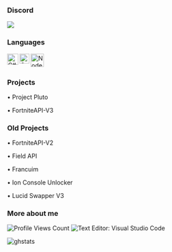 <!--
**Oxuu1/Oxuu1** is a ✨ _special_ ✨ repository because its `README.md` (this file) appears on your GitHub profile.
-->

### Discord
<img src="https://discord.c99.nl/widget/theme-1/1106915426396540938.png"/>

### Languages
<img align="left" alt="C#" width="26px" src="https://letzgro.net/wp-content/uploads/2016/06/%D0%A1-programming-language-1-300x300.png"/>
<img align="left" alt="C++" width="23px" src="https://upload.wikimedia.org/wikipedia/commons/thumb/1/18/ISO_C%2B%2B_Logo.svg/1200px-ISO_C%2B%2B_Logo.svg.png"/>
<img align="left" alt="Node" width="31px" src="https://www.ambientinfotech.com/wp-content/uploads/2020/03/node-js.png"/>
<br />
<br />


### Projects

• Project Pluto

• FortniteAPI-V3


### Old Projects

• FortniteAPI-V2

• Field API

• Francuim 

• Ion Console Unlocker

• Lucid Swapper V3



### More about me
<img src="https://komarev.com/ghpvc/?username=Rilyyy" alt="Profile Views Count"> ![Text Editor: Visual Studio Code](https://img.shields.io/badge/Text%20Editor-Visual%20Studio%20Code-blue)

![ghstats](https://github-readme-stats.vercel.app/api?username=Oxuu1&&show_icons=true&title_color=ffffff&icon_color=bb2acf&text_color=daf7dc&bg_color=151515)
<!--![ghstats](https://github-readme-stats.vercel.app/api?username=Kian738&show_icons=true&theme=dark&locale=e)-->
